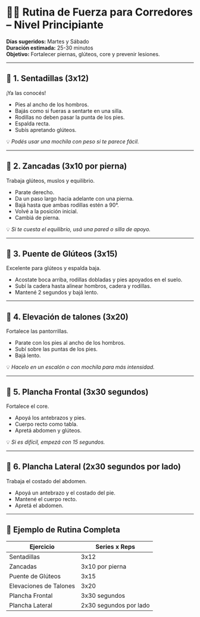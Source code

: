 # 🏋️‍♂️ Rutina de Fuerza para Corredores – Nivel Principiante  
**Días sugeridos:** Martes y Sábado  
**Duración estimada:** 25-30 minutos  
**Objetivo:** Fortalecer piernas, glúteos, core y prevenir lesiones.

---

## 🔹 1. Sentadillas (3x12)
¡Ya las conocés!

- Pies al ancho de los hombros.  
- Bajás como si fueras a sentarte en una silla.  
- Rodillas no deben pasar la punta de los pies.  
- Espalda recta.  
- Subís apretando glúteos.

💡 *Podés usar una mochila con peso si te parece fácil.*

---

## 🔹 2. Zancadas (3x10 por pierna)
Trabaja glúteos, muslos y equilibrio.

- Parate derecho.  
- Da un paso largo hacia adelante con una pierna.  
- Bajá hasta que ambas rodillas estén a 90°.  
- Volvé a la posición inicial.  
- Cambiá de pierna.

💡 *Si te cuesta el equilibrio, usá una pared o silla de apoyo.*

---

## 🔹 3. Puente de Glúteos (3x15)
Excelente para glúteos y espalda baja.

- Acostate boca arriba, rodillas dobladas y pies apoyados en el suelo.  
- Subí la cadera hasta alinear hombros, cadera y rodillas.  
- Mantené 2 segundos y bajá lento.

---

## 🔹 4. Elevación de talones (3x20)
Fortalece las pantorrillas.

- Parate con los pies al ancho de los hombros.  
- Subí sobre las puntas de los pies.  
- Bajá lento.

💡 *Hacelo en un escalón o con mochila para más intensidad.*

---

## 🔹 5. Plancha Frontal (3x30 segundos)
Fortalece el core.

- Apoyá los antebrazos y pies.  
- Cuerpo recto como tabla.  
- Apretá abdomen y glúteos.

💡 *Si es difícil, empezá con 15 segundos.*

---

## 🔹 6. Plancha Lateral (2x30 segundos por lado)
Trabaja el costado del abdomen.

- Apoyá un antebrazo y el costado del pie.  
- Mantené el cuerpo recto.  
- Apretá el abdomen.

---

## 🔄 Ejemplo de Rutina Completa

| Ejercicio              | Series x Reps             |
|------------------------|---------------------------|
| Sentadillas            | 3x12                      |
| Zancadas               | 3x10 por pierna           |
| Puente de Glúteos      | 3x15                      |
| Elevaciones de Talones | 3x20                      |
| Plancha Frontal        | 3x30 segundos             |
| Plancha Lateral        | 2x30 segundos por lado    |